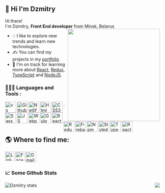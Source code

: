 ## 👋 Hi I'm Dzmitry

Hi there!<br>
I'm Dzmitry, <strong>Front End developer</strong> from  Minsk, Belarus
<img align="right" src="https://user-images.githubusercontent.com/61329467/127743431-2f7456f9-850f-4222-8a22-88a249607273.png" width="300" height="300">

- 💡 I like to explore new trends and learn new technologies.
- ✍ You can find my projects in my [portfolio](https://dzmitrydavid.github.io/portfolio/)
- 🌱 I'm on track for learning more about [React](https://reactjs.org/), [Redux](https://redux.js.org/),
  [TypeScript](https://www.typescriptlang.org/) and [NodeJS](https://nodejs.org/).

### 👨🏻‍💻  Languages and Tools :

[<img align="left" width=35 height=35 src="https://user-images.githubusercontent.com/61329467/127686852-2df2cd44-dc58-4472-b1c2-4e35a8f57d0a.png" alt="vs code" title="Visual Studio Code">](https://code.visualstudio.com/)

[<img align="left" width=35 height=35 src="https://user-images.githubusercontent.com/61329467/127690450-abeb8f25-fa83-42d8-85a2-6d717ef41090.png" alt="Github" title="Git">](https://github.com/)

[<img align="left" width=35 height=35 src="https://user-images.githubusercontent.com/61329467/127693496-29528a9d-53a0-4903-87e2-cef1f2b13348.png" alt="Netlify" title="Netlify">](https://www.netlify.com/)

[<img align="left" width=35 height=35 src="https://user-images.githubusercontent.com/61329467/127685962-eb8d84c3-4125-4303-8f86-10fc6a99d278.png" alt="Html" title="HTML5">](https://www.w3schools.com/html)

[<img align="left" width=35 height=35 src="https://user-images.githubusercontent.com/61329467/127686549-4912a02c-96a9-42dc-803c-175fb10ec60e.png" alt="CSS3" title=CSS3>](https://www.w3schools.com/css)

[<img align="left" width=35 height=35 src="https://user-images.githubusercontent.com/61329467/127691452-2cf88daf-ed9f-46f6-bb1f-f358ccce10dc.png" alt="Sass" title=Sass>](https://sass-guidelin.es/)

[<img align="left" width=35 height=35 src="https://user-images.githubusercontent.com/61329467/127687821-e6d71ea3-5433-40fc-ab6d-c3b1c936abf4.png" alt="JS" title=JavaScript>](https://tc39.es/ecma262/)

[<img align="left" width=35 height=35 src="https://user-images.githubusercontent.com/61329467/127687674-35df7e3b-cafb-41ef-a8fd-5510df434e33.png" alt="Webpack" title=Webpack>](https://webpack.js.org/)

[<img align="left" width=35 height=35 src="https://user-images.githubusercontent.com/61329467/127692386-ec291e3c-1153-42b0-92a2-93b162d225d3.png" alt="Gulp" title=Gulp>](https://gulpjs.com/)

[<img align="left" width=35 height=35 src="https://user-images.githubusercontent.com/61329467/127689351-81b06c19-4f3d-4aec-b373-4bafa9a03035.png" alt="React" title="React">](https://reactjs.org/)

[<img align="left" width=35 height=35 src="https://user-images.githubusercontent.com/61329467/127689101-2ab91222-1887-4145-ae4c-6564f4a45e51.png" alt="Redux" title="Redux">](https://redux.js.org/)

[<img align="left" width=35 height=35 src="https://user-images.githubusercontent.com/61329467/127692832-8d00e3f1-d593-4814-bdff-544f2172f46d.png" title="Firebase">](https://firebase.google.com/)

[<img align="left" width=35 height=35 src="https://user-images.githubusercontent.com/61329467/127693040-3d5acf01-dcec-4272-a233-66187e0d799a.png" alt="Npm" title="Npm">](https://www.npmjs.com/)

[<img align="left" width=35 height=35 src="https://user-images.githubusercontent.com/61329467/127694718-98bdf942-b309-4a7a-a778-7af960a5c5ff.png" alt="Styled-components" title="Styled-Components">](https://styled-components.com/)

[<img align="left" width=35 height=35 src="https://user-images.githubusercontent.com/61329467/127690152-4cae8577-04cd-43a2-aa9f-22b45be219b8.png" alt="TypeScript" title="TypeScript">](https://www.typescriptlang.org/)

[<img align="left"  width=35 height=35 src="https://user-images.githubusercontent.com/61329467/127695645-6b0f32de-67f7-4c55-9f21-e6e41d984678.png" alt="React Router" title="React Router">](https://reactrouter.com/).

<br/><br/>

## 🌎 Where to find me:
<!-- <br/> -->

[<img align="left" width=30 height=30 src="https://user-images.githubusercontent.com/61329467/127709676-3ffefb4b-c2c6-45f5-8b95-511e781363b5.png" alt="LinkedIn" title="LinkedIn">](https://www.linkedin.com/in/dzmitrydavidovich/)
[<img align="left" width=30 height=30 src="https://user-images.githubusercontent.com/61329467/127710256-db98f536-eacf-46b9-a565-14a45d2f8a0e.png" alt="Facebook" title="Facebook">](https://www.facebook.com/dzmitry.davidovich.1)
[<img  width=35 height=35 src="https://user-images.githubusercontent.com/61329467/127712124-92b3fc8e-eb48-42d6-813b-8c2c41ef4543.png" alt="Gmail" title="Gmail">](mailto:dzmitrydavidovich89@gmail.com)

### 📈 Some Github Stats

<img align="left" src="https://github-readme-stats.vercel.app/api?username=DzmitryDavid&theme=onedark&show_icons=true&hide_border=true&hide=contribs,prs" alt="Dzmitry stats">
<img align="right" src="https://github-readme-stats.vercel.app/api/top-langs/?username=DzmitryDavid&theme=onedark&show_icons=true&hide_border=true&hide=contribs,prs">


